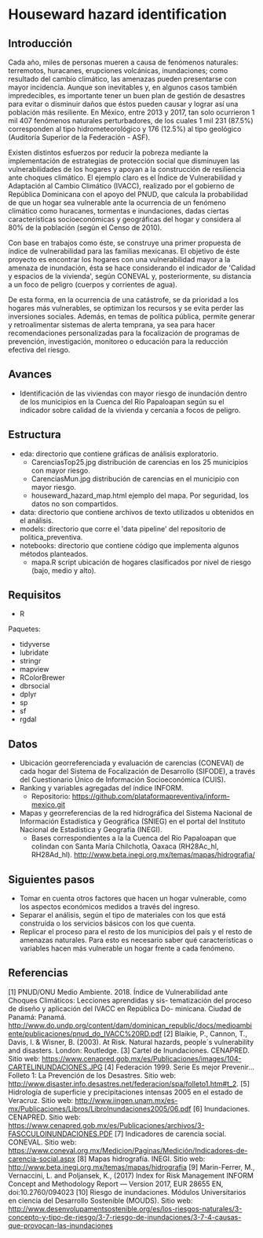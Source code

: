 # Houseward hazard identification

## Introducción

Cada año, miles de personas mueren a causa de fenómenos naturales: terremotos, huracanes, erupciones volcánicas, inundaciones; como resultado del cambio climático, las amenazas pueden presentarse con mayor incidencia. Aunque son inevitables y, en algunos casos también impredecibles, es importante tener un buen plan de gestión de desastres para evitar o disminuir daños que éstos pueden causar y lograr así una población más resiliente. En México, entre 2013 y 2017, tan solo ocurrieron 1 mil 407 fenómenos naturales perturbadores, de los cuales 1 mil 231 (87.5%) corresponden al tipo hidrometeorológico y 176 (12.5%) al tipo geológico (Auditoría Superior de la Federación - ASF).

Existen distintos esfuerzos por reducir la pobreza mediante la implementación de estrategias de protección social que disminuyen las vulnerabilidades de los hogares y apoyan a la construcción de resiliencia ante choques climático. El ejemplo claro es el Índice de Vulnerabilidad y Adaptación al Cambio Climático (IVACC), realizado por el gobierno de República Dominicana con el apoyo del PNUD, que  calcula la probabilidad de que un hogar sea vulnerable ante la ocurrencia de un fenómeno climático como huracanes, tormentas e inundaciones, dadas ciertas características socioeconómicas y geográficas del hogar y considera al 80% de la población (según el Censo de 2010).  

Con base en trabajos como éste, se construye una primer propuesta de índice de vulnerabilidad para las familias mexicanas. El objetivo de éste proyecto es encontrar los hogares con una vulnerabilidad mayor a la amenaza de inundación, ésta se hace considerando el indicador de 'Calidad y espacios de la vivienda', según CONEVAL y, posteriormente, su distancia a un foco de peligro (cuerpos y corrientes de agua). 

De esta forma, en la ocurrencia de una catástrofe, se da prioridad a los hogares más vulnerables, se optimizan los recursos y se evita perder las inversiones sociales. Además, en temas de política pública, permite  generar y retroalimentar sistemas de alerta temprana, ya sea para hacer recomendaciones personalizadas para la focalización de programas de prevención, investigación, monitoreo o educación para la reducción efectiva del riesgo.

## Avances
* Identificación de las viviendas con mayor riesgo de inundación dentro de los municipios en la Cuenca del Río Papaloapan según su el indicador sobre calidad de la vivienda y cercanía a focos de peligro. 

## Estructura
* eda: directorio que contiene gráficas de análisis exploratorio.
    - CarenciasTop25.jpg distribución de carencias en los 25 municipios con mayor riesgo.
    - CarenciasMun.jpg distribución de carencias en el municipio con mayor riesgo.
    - houseward_hazard_map.html ejemplo del mapa. Por seguridad, los datos no son compartidos.
* data: directorio que contiene archivos de texto utilizados u obtenidos en el análisis.
* models: directorio que corre el 'data pipeline' del repositorio de politica_preventiva.
* notebooks: directorio que contiene código que implementa algunos métodos planteados.
    - mapa.R script ubicación de hogares clasificados por nivel de riesgo (bajo, medio y alto).

## Requisitos

* R

Paquetes:

* tidyverse
* lubridate
* stringr
* mapview
* RColorBrewer
* dbrsocial
* dplyr
* sp
* sf
* rgdal

## Datos
* Ubicación georreferenciada y evaluación de carencias (CONEVAl) de cada hogar del Sistema de Focalización de Desarrollo (SIFODE), a través del Cuestionario Único de Información Socioeconómica (CUIS).
* Ranking y variables agregadas del índice INFORM.
    - Repositorio: https://github.com/plataformapreventiva/inform-mexico.git
* Mapas y georreferencias de la red hidrográfica del Sistema Nacional de Información Estadística y Geográfica (SNIEG) en el portal del Instituto Nacional de Estadística y Geografía (INEGI).
    - Bases correspondientes a la la Cuenca del Río Papaloapan que colindan con Santa María Chilchotla, Oaxaca (RH28Ac_hl, RH28Ad_hl).
http://www.beta.inegi.org.mx/temas/mapas/hidrografia/

## Siguientes pasos
* Tomar en cuenta otros factores que hacen un hogar vulnerable, como los aspectos económicos medidos a través del ingreso.
* Separar el análisis, según el tipo de materiales con los que está construída o los servicios básicos con los que cuenta.
* Replicar el proceso para el resto de los municipios del país y el resto de amenazas naturales. Para esto es necesario saber qué características o variables hacen más vulnerable un hogar frente a cada fenómeno.

## Referencias
[1] PNUD/ONU Medio Ambiente. 2018. Índice de Vulnerabilidad ante Choques Climáticos: Lecciones aprendidas y sis- tematización del proceso de diseño y aplicación del IVACC en República Do- minicana. Ciudad de Panamá: Panamá.
http://www.do.undp.org/content/dam/dominican_republic/docs/medioambiente/publicaciones/pnud_do_IVACC%20RD.pdf
[2] Blaikie, P., Cannon, T., Davis, I. & Wisner, B. (2003). At Risk. Natural hazards, people´s vulnerability and disasters. London: Routledge. 
[3] Cartel de Inundaciones. CENAPRED. Sitio web: https://www.cenapred.gob.mx/es/Publicaciones/images/104-CARTELINUNDACIONES.JPG
[4] Federación 1999. Serie Es mejor Prevenir… Folleto 1: La Prevención de los Desastres. Sitio web:
http://www.disaster.info.desastres.net/federacion/spa/folleto1.htm#t_2.
[5] Hidrología de superficie y precipitaciones intensas 2005 en el estado de Veracruz. Sitio web: http://www.iingen.unam.mx/es-mx/Publicaciones/Libros/LibroInundaciones2005/06.pdf
[6] Inundaciones. CENAPRED. Sitio web: https://www.cenapred.gob.mx/es/Publicaciones/archivos/3-FASCCULOINUNDACIONES.PDF
[7] Indicadores de carencia social. CONEVAL. Sitio web: https://www.coneval.org.mx/Medicion/Paginas/Medición/Indicadores-de-carencia-social.aspx
[8] Mapas hidrografía. INEGI. Sitio web: http://www.beta.inegi.org.mx/temas/mapas/hidrografia
[9] Marin-Ferrer, M., Vernaccini, L. and Poljansek, K., (2017) Index for Risk Management INFORM Concept and Methodology Report — Version 2017, EUR 28655 EN, doi:10.2760/094023
[10] Riesgo de inundaciones. Módulos Universitarios en ciencia del Desarrollo Sostenible (MOUDS).
Sitio web: http://www.desenvolupamentsostenible.org/es/los-riesgos-naturales/3-concepto-y-tipo-de-riesgo/3-7-riesgo-de-inundaciones/3-7-4-causas-que-provocan-las-inundaciones
